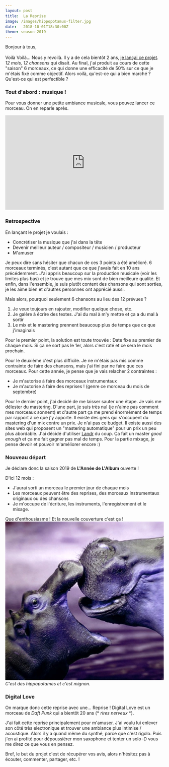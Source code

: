```yaml
---
layout: post
title:  La Reprise
image: /images/hippopotamus-filter.jpg
date:   2018-10-01T18:30:00Z
theme: season-2019
---
```


Bonjour à tous,<br><br>
Voilà Voilà... Nous y revoilà. Il y a de cela bientôt 2 ans, [je lançai ce projet]({{site.posts.last.url}}).
_12 mois, 12 chansons_ qui disait.  Au final, j'ai produit au cours de cette "saison" 6 morceaux,
ce qui donne une efficacité de 50% sur ce que je m'étais fixé comme objectif. Alors voilà, qu'est-ce qui a bien marché ?
Qu'est-ce qui est perfectible ?

### Tout d'abord : musique !

Pour vous donner une petite ambiance musicale, vous pouvez lancer ce morceau. On en reparle après.

<iframe width="100%" height="300" scrolling="no" frameborder="no" src="https://w.soundcloud.com/player/?url=https%3A//api.soundcloud.com/tracks/507527109&color=%232f2349&auto_play=false&hide_related=false&show_comments=true&show_user=true&show_reposts=false&show_teaser=true&visual=true"></iframe>

### Retrospective

En lançant le projet je voulais :

+ Concrétiser la musique que j'ai dans la tête
+ Devenir meilleur auteur / compositeur / musicien / producteur
+ M'amuser

Je peux dire sans hésiter que chacun de ces 3 points a été amélioré. 6 morceaux terminés, c'est autant que ce que
j'avais fait en 10 ans précédemment. J'ai appris beaucoup sur la production musicale (voir les limites plus bas) et
je trouve que mes mix sont de bien meilleure qualité. Et enfin, dans l'ensemble, je suis plutôt content des chansons
qui sont sorties, je les aime bien et d'autres personnes ont apprécié aussi.

Mais alors, pourquoi seulement 6 chansons au lieu des 12 prévues ?

1. Je veux toujours en rajouter, modifier quelque chose, etc.
2. Je galère à écrire des textes. J'ai du mal à m'y mettre et ça a du mal à sortir
3. Le mix et le mastering prennent beaucoup plus de temps que ce que j'imaginais

Pour le premier point, la solution est toute trouvée : Date fixe au premier de chaque mois. Si ça ne sort pas le 1er,
alors c'est raté et ce sera le mois prochain.

Pour le deuxième c'est plus difficile. Je ne m'étais pas mis comme contrainte de faire des chansons, mais j'ai fini
par ne faire que ces morceaux. Pour cette année, je pense que je vais relacher 2 contraintes :

+ Je m'autorise à faire des morceaux instrumentaux
+ Je m'autorise à faire des reprises ! (genre ce morceau du mois de septembre)

Pour le dernier point, j'ai decidé de me laisser sauter une étape. Je vais me délester du mastering. D'une part, je
suis très nul (je n'aime pas comment mes morceaux sonnent) et d'autre part ça me prend énormément de temps par rapport à
ce que j'y apporte. Il existe des gens qui s'occupent du mastering d'un mix contre un prix. Je n'ai pas ce budget. Il existe
aussi des sites web qui proposent un "mastering automatique" pour un prix un peu plus abordable. J'ai décidé d'utiliser
[Landr](https://www.landr.com/fr) du coup. Ça fait un master _good enough_ et ça me fait gagner pas mal de temps. Pour 
la partie mixage, je pense devoir et pouvoir m'améliorer encore :)

### Nouveau départ

Je déclare donc la saison 2019 de **L'Année de L'Album** ouverte !

D'ici 12 mois :

+ J'aurai sorti un morceau le premier jour de chaque mois
+ Les morceaux peuvent être des reprises, des morceaux instrumentaux originaux ou des chansons
+ Je m'occupe de l'écriture, les instruments, l'enregistrement et le mixage.

Que d'enthousiasme ! Et la nouvelle couverture c'est ça !
![L'Album de L'Année 2019](/images/hippopotamus-filter.jpg)
_C'est des hippopotames et c'est mignon._

### Digital Love

On marque donc cette reprise avec une… Reprise ! Digital Love est un morceau de _Daft Punk_ qui a bientôt 20 ans
(\* _rires nerveux_ \*).

J'ai fait cette reprise principalement pour m'amuser. J'ai voulu lui enlever son côté très electronique et trouver
une ambiance plus intimise / acoustique. Alors il y a quand même du synthé, parce que c'est rigolo. Puis j'en ai profité
pour dépoussiérer mon saxophone et tenter un solo :D vous me direz ce que vous en pensez.

Bref, le but du projet c'est de récupérer vos avis, alors n'hésitez pas à écouter, commenter, partager, etc. !
